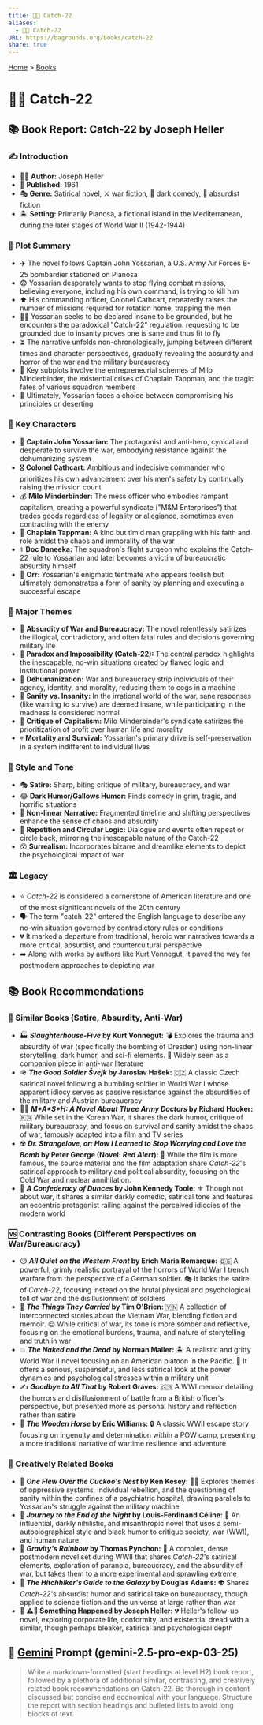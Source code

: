 ```yaml
---
title: 🔁🤪 Catch-22
aliases:
  - 🔁🤪 Catch-22
URL: https://bagrounds.org/books/catch-22
share: true
---
```

[Home](../index.md) > [Books](./index.md)  
# 🔁🤪 Catch-22  
## 📚 Book Report: Catch-22 by Joseph Heller  
  
### ✍️ Introduction  
  
* 🧑‍💻 **Author:** Joseph Heller  
* 📅 **Published:** 1961  
* 🎭 **Genre:** Satirical novel, ⚔️ war fiction, 🤣 dark comedy, 🤪 absurdist fiction  
* 🏝️ **Setting:** Primarily Pianosa, a fictional island in the Mediterranean, during the later stages of World War II (1942-1944)  
  
### 📜 Plot Summary  
  
* ✈️ The novel follows Captain John Yossarian, a U.S. Army Air Forces B-25 bombardier stationed on Pianosa  
* 😨 Yossarian desperately wants to stop flying combat missions, believing everyone, including his own command, is trying to kill him  
* ⬆️ His commanding officer, Colonel Cathcart, repeatedly raises the number of missions required for rotation home, trapping the men  
* 😵‍💫 Yossarian seeks to be declared insane to be grounded, but he encounters the paradoxical "Catch-22" regulation: requesting to be grounded due to insanity proves one is sane and thus fit to fly  
* ⏳ The narrative unfolds non-chronologically, jumping between different times and character perspectives, gradually revealing the absurdity and horror of the war and the military bureaucracy  
* 💼 Key subplots involve the entrepreneurial schemes of Milo Minderbinder, the existential crises of Chaplain Tappman, and the tragic fates of various squadron members  
* 🤔 Ultimately, Yossarian faces a choice between compromising his principles or deserting  
  
### 🦸 Key Characters  
  
* 🫡 **Captain John Yossarian:** The protagonist and anti-hero, cynical and desperate to survive the war, embodying resistance against the dehumanizing system  
* 🎖️ **Colonel Cathcart:** Ambitious and indecisive commander who prioritizes his own advancement over his men's safety by continually raising the mission count  
* 💰 **Milo Minderbinder:** The mess officer who embodies rampant capitalism, creating a powerful syndicate ("M&M Enterprises") that trades goods regardless of legality or allegiance, sometimes even contracting with the enemy  
* 🙏 **Chaplain Tappman:** A kind but timid man grappling with his faith and role amidst the chaos and immorality of the war  
* ⚕️ **Doc Daneeka:** The squadron's flight surgeon who explains the Catch-22 rule to Yossarian and later becomes a victim of bureaucratic absurdity himself  
* 🏃 **Orr:** Yossarian's enigmatic tentmate who appears foolish but ultimately demonstrates a form of sanity by planning and executing a successful escape  
  
### 🔑 Major Themes  
  
* 🤪 **Absurdity of War and Bureaucracy:** The novel relentlessly satirizes the illogical, contradictory, and often fatal rules and decisions governing military life  
* 🤯 **Paradox and Impossibility (Catch-22):** The central paradox highlights the inescapable, no-win situations created by flawed logic and institutional power  
* 👤 **Dehumanization:** War and bureaucracy strip individuals of their agency, identity, and morality, reducing them to cogs in a machine  
* 🧠 **Sanity vs. Insanity:** In the irrational world of the war, sane responses (like wanting to survive) are deemed insane, while participating in the madness is considered normal  
* 💸 **Critique of Capitalism:** Milo Minderbinder's syndicate satirizes the prioritization of profit over human life and morality  
* 💀 **Mortality and Survival:** Yossarian's primary drive is self-preservation in a system indifferent to individual lives  
  
### 🎨 Style and Tone  
  
* 🎭 **Satire:** Sharp, biting critique of military, bureaucracy, and war  
* 😂 **Dark Humor/Gallows Humor:** Finds comedy in grim, tragic, and horrific situations  
* 🔀 **Non-linear Narrative:** Fragmented timeline and shifting perspectives enhance the sense of chaos and absurdity  
* 🔁 **Repetition and Circular Logic:** Dialogue and events often repeat or circle back, mirroring the inescapable nature of the Catch-22  
* 😵 **Surrealism:** Incorporates bizarre and dreamlike elements to depict the psychological impact of war  
  
### 🏛️ Legacy  
  
* ⭐ *Catch-22* is considered a cornerstone of American literature and one of the most significant novels of the 20th century  
* 🗣️ The term "catch-22" entered the English language to describe any no-win situation governed by contradictory rules or conditions  
* 💔 It marked a departure from traditional, heroic war narratives towards a more critical, absurdist, and countercultural perspective  
* ➡️ Along with works by authors like Kurt Vonnegut, it paved the way for postmodern approaches to depicting war  
  
## 📚 Book Recommendations  
  
### 🤝 Similar Books (Satire, Absurdity, Anti-War)  
  
* 🏭 **_Slaughterhouse-Five_ by Kurt Vonnegut:** 💣 Explores the trauma and absurdity of war (specifically the bombing of Dresden) using non-linear storytelling, dark humor, and sci-fi elements. 📝 Widely seen as a companion piece in anti-war literature  
* 🪖 **_The Good Soldier Švejk_ by Jaroslav Hašek:** 🇨🇿 A classic Czech satirical novel following a bumbling soldier in World War I whose apparent idiocy serves as passive resistance against the absurdities of the military and Austrian bureaucracy  
* 👨‍⚕️ **_M\*A\*S\*H: A Novel About Three Army Doctors_ by Richard Hooker:** 🇰🇷 While set in the Korean War, it shares the dark humor, critique of military bureaucracy, and focus on survival and sanity amidst the chaos of war, famously adapted into a film and TV series  
* ☢️ **_Dr. Strangelove, or: How I Learned to Stop Worrying and Love the Bomb_ by Peter George (Novel: *Red Alert*):** 🎥 While the film is more famous, the source material and the film adaptation share *Catch-22*'s satirical approach to military and political absurdity, focusing on the Cold War and nuclear annihilation.  
* 🤡 **_A Confederacy of Dunces_ by John Kennedy Toole:** ⚜️ Though not about war, it shares a similar darkly comedic, satirical tone and features an eccentric protagonist railing against the perceived idiocies of the modern world  
  
### 🆚 Contrasting Books (Different Perspectives on War/Bureaucracy)  
  
* 😥 **_All Quiet on the Western Front_ by Erich Maria Remarque:** 🇩🇪 A powerful, grimly realistic portrayal of the horrors of World War I trench warfare from the perspective of a German soldier. 🎭 It lacks the satire of *Catch-22*, focusing instead on the brutal physical and psychological toll of war and the disillusionment of soldiers  
* 🎒 **_The Things They Carried_ by Tim O'Brien:** 🇻🇳 A collection of interconnected stories about the Vietnam War, blending fiction and memoir. 😔 While critical of war, its tone is more somber and reflective, focusing on the emotional burdens, trauma, and nature of storytelling and truth in war  
* 💥 **_The Naked and the Dead_ by Norman Mailer:** 🏝️ A realistic and gritty World War II novel focusing on an American platoon in the Pacific. 🔎 It offers a serious, suspenseful, and less satirical look at the power dynamics and psychological stresses within a military unit  
* ✍️ **_Goodbye to All That_ by Robert Graves:** 🇬🇧 A WWI memoir detailing the horrors and disillusionment of battle from a British officer's perspective, but presented more as personal history and reflection rather than satire  
* 🐎 **_The Wooden Horse_ by Eric Williams:** 🔒 A classic WWII escape story focusing on ingenuity and determination within a POW camp, presenting a more traditional narrative of wartime resilience and adventure  
  
### 🎨 Creatively Related Books  
  
* 🏥 **_One Flew Over the Cuckoo's Nest_ by Ken Kesey:** 😵‍💫 Explores themes of oppressive systems, individual rebellion, and the questioning of sanity within the confines of a psychiatric hospital, drawing parallels to Yossarian's struggle against the military machine  
* 🌃 **_Journey to the End of the Night_ by Louis-Ferdinand Céline:** 🖤 An influential, darkly nihilistic, and misanthropic novel that uses a semi-autobiographical style and black humor to critique society, war (WWI), and human nature  
* 🌈 **_Gravity's Rainbow_ by Thomas Pynchon:** 🚀 A complex, dense postmodern novel set during WWII that shares *Catch-22*'s satirical elements, exploration of paranoia, bureaucracy, and the absurdity of war, but takes them to a more experimental and sprawling extreme  
* 🌌 **_The Hitchhiker's Guide to the Galaxy_ by Douglas Adams:** 👽 Shares *Catch-22*'s absurdist humor and satirical take on bureaucracy, though applied to science fiction and the universe at large rather than war  
* 🏢 **[⚠️👤 Something Happened](./something-happened.md) by Joseph Heller:** 💔 Heller's follow-up novel, exploring corporate life, conformity, and existential dread with a similar, though perhaps bleaker, satirical and psychological depth  
  
## 💬 [Gemini](../software/gemini.md) Prompt (gemini-2.5-pro-exp-03-25)  
> Write a markdown-formatted (start headings at level H2) book report, followed by a plethora of additional similar, contrasting, and creatively related book recommendations on Catch-22. Be thorough in content discussed but concise and economical with your language. Structure the report with section headings and bulleted lists to avoid long blocks of text.